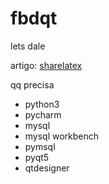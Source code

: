 # fbdqt
lets dale

artigo:
[sharelatex](https://pt.sharelatex.com/6988465495ndvtdrmrphsr)

qq precisa
* python3
* pycharm
* mysql
* mysql workbench
* pymsql
* pyqt5
* qtdesigner
